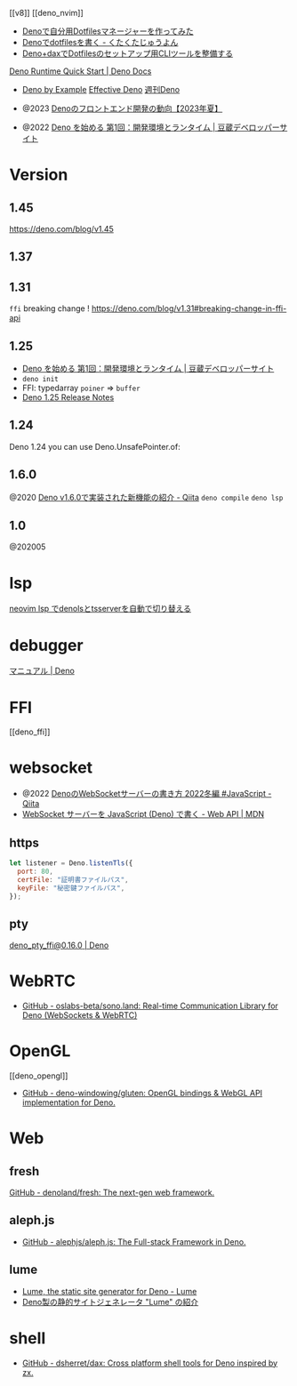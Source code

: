 [[v8]] [[deno_nvim]]

- [Denoで自分用Dotfilesマネージャーを作ってみた](https://zenn.dev/kato_k/articles/06ab404938f896)
- [Denoでdotfilesを書く - くたくたじゅうよん](https://scrapbox.io/takker/Deno%E3%81%A7dotfiles%E3%82%92%E6%9B%B8%E3%81%8F)
- [Deno+daxでDotfilesのセットアップ用CLIツールを整備する](https://zenn.dev/3w36zj6/articles/074d432c0bcc5c)

[Deno Runtime Quick Start | Deno Docs](https://docs.deno.com/runtime/manual)

- [Deno by Example](https://examples.deno.land/)
  [Effective Deno](https://zenn.dev/uki00a/books/effective-deno)
  [週刊Deno](https://uki00a.github.io/deno-weekly/)

- @2023 [Denoのフロントエンド開発の動向【2023年夏】](https://zenn.dev/uki00a/articles/frontend-development-in-deno-2023-summer)
- @2022 [Deno を始める 第1回：開発環境とランタイム | 豆蔵デベロッパーサイト](https://developer.mamezou-tech.com/deno/getting-started/01-introduction/)

# Version

## 1.45

https://deno.com/blog/v1.45

## 1.37

## 1.31

`ffi` breaking change !
https://deno.com/blog/v1.31#breaking-change-in-ffi-api

## 1.25

- [Deno を始める 第1回：開発環境とランタイム | 豆蔵デベロッパーサイト](https://developer.mamezou-tech.com/deno/getting-started/01-introduction/)
- `deno init`
- FFI: typedarray `poiner` => `buffer`
- [Deno 1.25 Release Notes](https://deno.com/blog/v1.25)

## 1.24

Deno 1.24 you can use Deno.UnsafePointer.of:

## 1.6.0

@2020 [Deno v1.6.0で実装された新機能の紹介 - Qiita](https://qiita.com/uki00a/items/86eae971286d2bff515a)
`deno compile` `deno lsp`

## 1.0

@202005

# lsp

[neovim lsp でdenolsとtsserverを自動で切り替える](https://zenn.dev/mochi/articles/e6b2735108157c)

# debugger

[マニュアル | Deno](https://deno-ja.vercel.app/manual@v1.6.1/getting_started/debugging_your_code#vscode)

# FFI

[[deno_ffi]]

# websocket

- @2022 [DenoのWebSocketサーバーの書き方 2022冬編 #JavaScript - Qiita](https://qiita.com/access3151fq/items/7e2bdbd8f24858cf1f49)
- [WebSocket サーバーを JavaScript (Deno) で書く - Web API | MDN](https://developer.mozilla.org/ja/docs/Web/API/WebSockets_API/Writing_a_WebSocket_server_in_JavaScript_Deno)

## https

```js
let listener = Deno.listenTls({
  port: 80,
  certFile: "証明書ファイルパス",
  keyFile: "秘密鍵ファイルパス",
});
```

## pty

[deno_pty_ffi@0.16.0 | Deno](https://deno.land/x/deno_pty_ffi@0.16.0)

# WebRTC

- [GitHub - oslabs-beta/sono.land: Real-time Communication Library for Deno (WebSockets & WebRTC)](https://github.com/oslabs-beta/sono.land)

# OpenGL

[[deno_opengl]]

- [GitHub - deno-windowing/gluten: OpenGL bindings & WebGL API implementation for Deno.](https://github.com/deno-windowing/gluten)

# Web

## fresh

[GitHub - denoland/fresh: The next-gen web framework.](https://github.com/denoland/fresh)

## aleph.js

- [GitHub - alephjs/aleph.js: The Full-stack Framework in Deno.](https://github.com/alephjs/aleph.js)

## lume

- [Lume, the static site generator for Deno - Lume](https://lume.land/)
- [Deno製の静的サイトジェネレータ "Lume" の紹介](https://zenn.dev/fabon/articles/b388c84320a2f8)

# shell

- [GitHub - dsherret/dax: Cross platform shell tools for Deno inspired by zx.](https://github.com/dsherret/dax)
